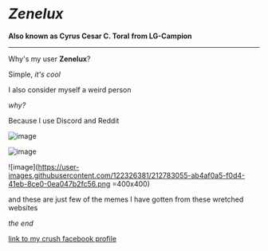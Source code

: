 # ***Zenelux***
**Also known as Cyrus Cesar C. Toral**
**from LG-Campion**

----------------------------
Why's my user **Zenelux**?

Simple, *it's cool*

I also consider myself a weird person

*why?*

Because I use Discord and Reddit

![image](https://user-images.githubusercontent.com/122326381/212782852-d027eb29-e58a-469b-8ede-bd8fcfe092bf.png)

![image](https://user-images.githubusercontent.com/122326381/212782911-82a8c7bf-3aa5-403a-bd2c-6ff06406fed8.png)

![image](https://user-images.githubusercontent.com/122326381/212783055-ab4af0a5-f0d4-41eb-8ce0-0ea047b2fc56.png =400x400)

and these are just few of the memes I have gotten from these wretched websites

*the end*

[link to my crush facebook profile](https://www.youtube.com/watch?v=xvFZjo5PgG0)

